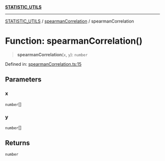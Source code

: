 [**STATISTIC_UTILS**](../../README.md)

***

[STATISTIC_UTILS](../../README.md) / [spearmanCorrelation](../README.md) / spearmanCorrelation

# Function: spearmanCorrelation()

> **spearmanCorrelation**(`x`, `y`): `number`

Defined in: [spearmanCorrelation.ts:15](https://github.com/dailker/everyutil/blob/2a1290e25c1270a5e1af64099b97f8d5fc086e59/src/statistic/spearmanCorrelation.ts#L15)

## Parameters

### x

`number`[]

### y

`number`[]

## Returns

`number`

